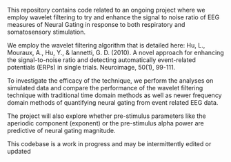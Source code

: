 This repository contains code related to an ongoing project where we employ wavelet filtering to try and enhance the signal to noise ratio of EEG measures of Neural Gating in response to both respiratory and somatosensory stimulation. 

We employ the wavelet filtering algorithm that is detailed here:
Hu, L., Mouraux, A., Hu, Y., & Iannetti, G. D. (2010). A novel approach for enhancing the signal-to-noise ratio and detecting automatically event-related potentials (ERPs) in single trials. Neuroimage, 50(1), 99-111.

To investigate the efficacy of the technique, we perform the analyses on simulated data and compare the performance of the wavelet filtering technique with traditional time domain methods as well as newer frequency domain methods of quantifying neural gating from event related EEG data. 

The project will also explore whether pre-stimulus parameters like the aperiodic component (exponent) or the pre-stimulus alpha power are predictive of neural gating magnitude.

This codebase is a work in progress and may be intermittently edited or updated

